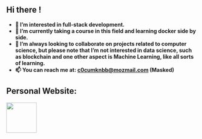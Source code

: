 



 ## Hi there !  



- **👀 I’m interested in full-stack development.**
- **🌱 I’m currently taking a course in this field and learning docker side by side.**
- **💞 I’m always looking to collaborate on projects related to computer science, but please note that I’m not interested in  data science, such as blockchain and one other aspect is Machine Learning, like all sorts of learning.**
- **📫 You can reach me at: c0cumknbb@mozmail.com (Masked)**




  
 ## Personal Website:
 [<img align="left" width="80px" height="80px" src="https://img.icons8.com/ios-filled/100/40C057/america.png"/>][website]
 





<!-- Intro SHIELDS -->


<!--[![LinkedIn][linkedin-shield]][linkedin-url]
[![facebook][facebook-shield]][facebook-url]
[![x][x-shield]][x-url]-->



<!---
RaadKamal/RaadKamal is a ✨ special ✨ repository because its `README.md` (this file) appears on your GitHub profile.
You can click the Preview link to take a look at your changes.
--->

<!-- MARKDOWN LINKS & IMAGES -->
[linkedin-shield]: https://img.shields.io/badge/LinkedIn-0077B5?style=for-the-badge&logo=linkedin&logoColor=white
[linkedin-url]: https://www.linkedin.com/in/raadkamal99/
[facebook-shield]: https://img.shields.io/badge/Facebook-1877F2?style=for-the-badge&logo=facebook&logoColor=white
[facebook-url]: https://www.facebook.com/mostafaraad.kamal.1/
[x-shield]: https://img.shields.io/badge/twitter-A9A9A9?style=for-the-badge&logo=X&logoColor=white
[x-url]: https://x.com/KamalRaad52013
[website]: https://raadkamal.github.io



